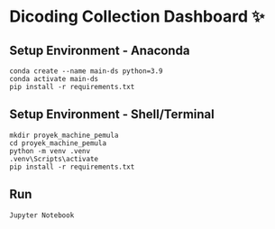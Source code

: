 # Dicoding Collection Dashboard ✨

## Setup Environment - Anaconda
```
conda create --name main-ds python=3.9
conda activate main-ds
pip install -r requirements.txt
```

## Setup Environment - Shell/Terminal
```
mkdir proyek_machine_pemula
cd proyek_machine_pemula
python -m venv .venv
.venv\Scripts\activate
pip install -r requirements.txt
```

## Run
```
Jupyter Notebook
```

